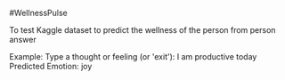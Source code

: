 ﻿#WellnessPulse

 To test Kaggle dataset to predict the wellness of the person from person answer 

 Example: Type a thought or feeling (or 'exit'): I am productive today
                                                  Predicted Emotion: joy


